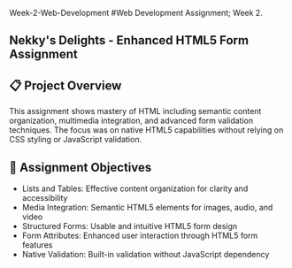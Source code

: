 Week-2-Web-Development
#Web Development Assignment; Week 2.


## Nekky's Delights - Enhanced HTML5 Form Assignment

## 📋 Project Overview
This assignment shows mastery of HTML including semantic content organization, multimedia integration, and advanced form validation techniques. The focus was on native HTML5 capabilities without relying on CSS styling or JavaScript validation.

## 🎯 Assignment Objectives
* Lists and Tables: Effective content organization for clarity and accessibility
* Media Integration: Semantic HTML5 elements for images, audio, and video
* Structured Forms: Usable and intuitive HTML5 form design
* Form Attributes: Enhanced user interaction through HTML5 form features
* Native Validation: Built-in validation without JavaScript dependency
